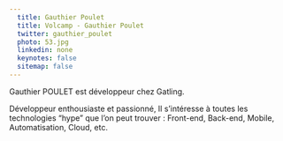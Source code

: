 ```yaml
---
  title: Gauthier Poulet
  title: Volcamp - Gauthier Poulet
  twitter: gauthier_poulet
  photo: 53.jpg
  linkedin: none
  keynotes: false
  sitemap: false
---
```

Gauthier POULET est développeur chez Gatling.

Développeur enthousiaste et passionné, Il s’intéresse à toutes les technologies “hype” que l’on peut trouver : Front-end, Back-end, Mobile, Automatisation, Cloud, etc.
